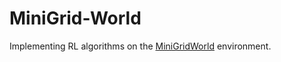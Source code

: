 # MiniGrid-World

Implementing RL algorithms on the [MiniGridWorld](https://github.com/maximecb/gym-minigrid) environment.

